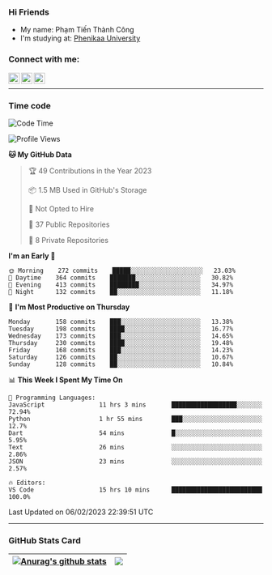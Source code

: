 ### Hi Friends

- My name: Phạm Tiến Thành Công
- I'm studying at: [Phenikaa University]


### Connect with me:
[<img align="left" alt="PhamTienThanhCong | Facebook" width="22px" src="https://upload.wikimedia.org/wikipedia/commons/thumb/1/16/Facebook-icon-1.png/640px-Facebook-icon-1.png" />][facebook]
[<img align="left" alt="PhamTienThanhCong | Zalo" width="22px" src="https://www.anphatpc.com.vn/template/anphat_2020v2/images/icon-zalo.jpg" />][zalo]
[<img align="left" alt="PhamTienThanhCong | LinkedIn" width="22px" src="https://cdn3.iconfinder.com/data/icons/inficons/512/linkedin.png" />][linkedin]

<br />

---

### Time code

<!--START_SECTION:waka-->
![Code Time](http://img.shields.io/badge/Code%20Time-873%20hrs%2044%20mins-blue)

![Profile Views](http://img.shields.io/badge/Profile%20Views-5-blue)

**🐱 My GitHub Data** 

> 🏆 49 Contributions in the Year 2023
 > 
> 📦 1.5 MB Used in GitHub's Storage 
 > 
> 🚫 Not Opted to Hire
 > 
> 📜 37 Public Repositories 
 > 
> 🔑 8 Private Repositories  
 > 
**I'm an Early 🐤** 

```text
🌞 Morning    272 commits    █████░░░░░░░░░░░░░░░░░░░░   23.03% 
🌆 Daytime    364 commits    ███████░░░░░░░░░░░░░░░░░░   30.82% 
🌃 Evening    413 commits    ████████░░░░░░░░░░░░░░░░░   34.97% 
🌙 Night      132 commits    ██░░░░░░░░░░░░░░░░░░░░░░░   11.18%

```
📅 **I'm Most Productive on Thursday** 

```text
Monday       158 commits    ███░░░░░░░░░░░░░░░░░░░░░░   13.38% 
Tuesday      198 commits    ████░░░░░░░░░░░░░░░░░░░░░   16.77% 
Wednesday    173 commits    ███░░░░░░░░░░░░░░░░░░░░░░   14.65% 
Thursday     230 commits    ████░░░░░░░░░░░░░░░░░░░░░   19.48% 
Friday       168 commits    ███░░░░░░░░░░░░░░░░░░░░░░   14.23% 
Saturday     126 commits    ██░░░░░░░░░░░░░░░░░░░░░░░   10.67% 
Sunday       128 commits    ██░░░░░░░░░░░░░░░░░░░░░░░   10.84%

```


📊 **This Week I Spent My Time On** 

```text
💬 Programming Languages: 
JavaScript               11 hrs 3 mins       ██████████████████░░░░░░░   72.94% 
Python                   1 hr 55 mins        ███░░░░░░░░░░░░░░░░░░░░░░   12.7% 
Dart                     54 mins             █░░░░░░░░░░░░░░░░░░░░░░░░   5.95% 
Text                     26 mins             ░░░░░░░░░░░░░░░░░░░░░░░░░   2.86% 
JSON                     23 mins             ░░░░░░░░░░░░░░░░░░░░░░░░░   2.57%

🔥 Editors: 
VS Code                  15 hrs 10 mins      █████████████████████████   100.0%

```


 Last Updated on 06/02/2023 22:39:51 UTC
<!--END_SECTION:waka-->

---

### GitHub Stats Card

| <a href="https://github.com/phamtienthanhcong"><img align="center" src="https://github-readme-stats.vercel.app/api?username=PhamTienThanhCong&show_icons=true&include_all_commits=true&theme=buefy&hide_border=true&theme=ocean_dark" alt="Anurag's github stats" /></a> | <a href="https://github.com/phamtienthanhcong"><img align="center" src="https://github-readme-stats.vercel.app/api/top-langs/?username=PhamTienThanhCong&layout=compact&theme=buefy&hide_border=true&theme=ocean_dark" /></a> |
| ------------- | ------------- |

[Phenikaa University]: https://phenikaa-uni.edu.vn/vi
[facebook]: https://www.facebook.com/phamtienthanhcong
[linkedin]: https://linkedin.com/in/phamtienthanhcong
[zalo]: https://zalo.me/0396396332
[tiktok]: https://www.tiktok.com/@phamtienthanhcong
[web]: https://github.com/PhamTienThanhCong/web_dev
[min project]: https://github.com/PhamTienThanhCong/Project-Of-Web
[c and cpp]: https://github.com/PhamTienThanhCong/Code_C_and_Cpro
[python]: https://github.com/PhamTienThanhCong/Python_beginer
